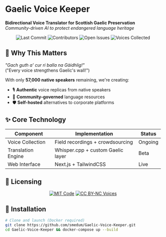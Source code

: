 # Gaelic Voice Keeper  
**Bidirectional Voice Translator for Scottish Gaelic Preservation**  
*Community-driven AI to protect endangered language heritage*

<div align="center">
  <img src="https://img.shields.io/github/last-commit/smedum/Gaelic-Voice-Keeper?style=for-the-badge&color=2d6b4f" alt="Last Commit">
  <img src="https://img.shields.io/github/contributors/smedum/Gaelic-Voice-Keeper?style=for-the-badge&color=2d6b4f" alt="Contributors">
  <img src="https://img.shields.io/github/issues/smedum/Gaelic-Voice-Keeper?style=for-the-badge&color=2d6b4f" alt="Open Issues">
  <img src="https://img.shields.io/badge/speakers_recorded-1,234+-2d6b4f?style=for-the-badge" alt="Voices Collected">
</div>

## 🏴󠁧󠁢󠁳󠁣󠁴󠁿 Why This Matters
*"Gach guth a' cur ri balla na Gàidhlig!"*  
("Every voice strengthens Gaelic's wall!")

With only **57,000 native speakers** remaining, we're creating:
- 🎙️ **Authentic** voice replicas from native speakers
- 🤝 **Community-governed** language resources
- 🛡️ **Self-hosted** alternatives to corporate platforms

## ✨ Core Technology
| Component | Implementation | Status |
|-----------|----------------|--------|
| Voice Collection | Field recordings + crowdsourcing | Ongoing |
| Translation Engine | Whisper.cpp + custom Gaelic layer | Beta |
| Web Interface | Next.js + TailwindCSS | Live |

## 📜 Licensing
<div align="center">
  <a href="LICENSE"><img src="https://img.shields.io/badge/Code-MIT-268bd2?style=flat-square&logo=opensourceinitiative" alt="MIT Code"></a>
  <a href="https://creativecommons.org/licenses/by-nc/4.0/"><img src="https://img.shields.io/badge/Voices-CC_BY_NC_4.0-ef5739?style=flat-square&logo=creativecommons" alt="CC BY-NC Voices"></a>
</div>

## 🚀 Installation
```bash
# Clone and launch (Docker required)
git clone https://github.com/smedum/Gaelic-Voice-Keeper.git
cd Gaelic-Voice-Keeper && docker-compose up --build
